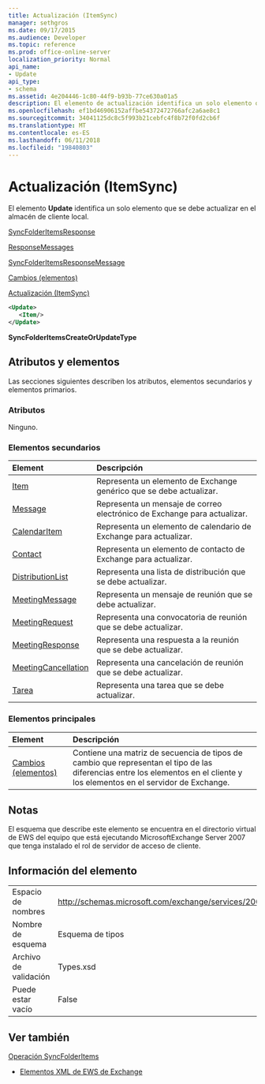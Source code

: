 ```yaml
---
title: Actualización (ItemSync)
manager: sethgros
ms.date: 09/17/2015
ms.audience: Developer
ms.topic: reference
ms.prod: office-online-server
localization_priority: Normal
api_name:
- Update
api_type:
- schema
ms.assetid: 4e204446-1c80-44f9-b93b-77ce630a01a5
description: El elemento de actualización identifica un solo elemento que se debe actualizar en el almacén de cliente local.
ms.openlocfilehash: ef1bd46906152affbe54372472766afc2a6ae8c1
ms.sourcegitcommit: 34041125dc8c5f993b21cebfc4f8b72f0fd2cb6f
ms.translationtype: MT
ms.contentlocale: es-ES
ms.lasthandoff: 06/11/2018
ms.locfileid: "19840803"
---
```

# <a name="update-itemsync"></a>Actualización (ItemSync)

El elemento **Update** identifica un solo elemento que se debe actualizar en el almacén de cliente local. 
  
[SyncFolderItemsResponse](syncfolderitemsresponse.md)
  
[ResponseMessages](responsemessages.md)
  
[SyncFolderItemsResponseMessage](syncfolderitemsresponsemessage.md)
  
[Cambios (elementos)](changes-items.md)
  
[Actualización (ItemSync)](update-itemsync.md)
  
```xml
<Update>
   <Item/>
</Update>
```

 **SyncFolderItemsCreateOrUpdateType**
## <a name="attributes-and-elements"></a>Atributos y elementos

Las secciones siguientes describen los atributos, elementos secundarios y elementos primarios.
  
### <a name="attributes"></a>Atributos

Ninguno.
  
### <a name="child-elements"></a>Elementos secundarios

|**Element**|**Descripción**|
|:-----|:-----|
|[Item](item.md) <br/> |Representa un elemento de Exchange genérico que se debe actualizar.  <br/> |
|[Message](message-ex15websvcsotherref.md) <br/> |Representa un mensaje de correo electrónico de Exchange para actualizar.  <br/> |
|[CalendarItem](calendaritem.md) <br/> |Representa un elemento de calendario de Exchange para actualizar.  <br/> |
|[Contact](contact.md) <br/> |Representa un elemento de contacto de Exchange para actualizar.  <br/> |
|[DistributionList](distributionlist.md) <br/> |Representa una lista de distribución que se debe actualizar.  <br/> |
|[MeetingMessage](meetingmessage.md) <br/> |Representa un mensaje de reunión que se debe actualizar.  <br/> |
|[MeetingRequest](meetingrequest.md) <br/> |Representa una convocatoria de reunión que se debe actualizar.  <br/> |
|[MeetingResponse](meetingresponse.md) <br/> |Representa una respuesta a la reunión que se debe actualizar.  <br/> |
|[MeetingCancellation](meetingcancellation.md) <br/> |Representa una cancelación de reunión que se debe actualizar.  <br/> |
|[Tarea](task.md) <br/> |Representa una tarea que se debe actualizar.  <br/> |
   
### <a name="parent-elements"></a>Elementos principales

|**Element**|**Descripción**|
|:-----|:-----|
|[Cambios (elementos)](changes-items.md) <br/> |Contiene una matriz de secuencia de tipos de cambio que representan el tipo de las diferencias entre los elementos en el cliente y los elementos en el servidor de Exchange.  <br/> |
   
## <a name="remarks"></a>Notas

El esquema que describe este elemento se encuentra en el directorio virtual de EWS del equipo que está ejecutando MicrosoftExchange Server 2007 que tenga instalado el rol de servidor de acceso de cliente.
  
## <a name="element-information"></a>Información del elemento

|||
|:-----|:-----|
|Espacio de nombres  <br/> |http://schemas.microsoft.com/exchange/services/2006/types  <br/> |
|Nombre de esquema  <br/> |Esquema de tipos  <br/> |
|Archivo de validación  <br/> |Types.xsd  <br/> |
|Puede estar vacío  <br/> |False  <br/> |
   
## <a name="see-also"></a>Ver también



[Operación SyncFolderItems](syncfolderitems-operation.md)


- [Elementos XML de EWS de Exchange](ews-xml-elements-in-exchange.md)

